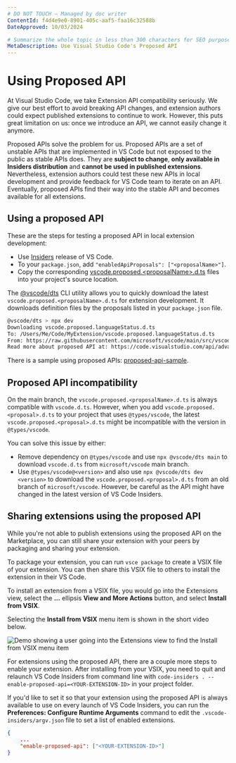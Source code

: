 ```yaml
---
# DO NOT TOUCH — Managed by doc writer
ContentId: f4d4e9e0-8901-405c-aaf5-faa16c32588b
DateApproved: 10/03/2024

# Summarize the whole topic in less than 300 characters for SEO purpose
MetaDescription: Use Visual Studio Code's Proposed API
---
```


# Using Proposed API

At Visual Studio Code, we take Extension API compatibility seriously. We give
our best effort to avoid breaking API changes, and extension authors could
expect published extensions to continue to work. However, this puts great
limitation on us: once we introduce an API, we cannot easily change it anymore.

Proposed APIs solve the problem for us. Proposed APIs are a set of unstable APIs
that are implemented in VS Code but not exposed to the public as stable APIs
does. They are **subject to change**, **only available in Insiders
distribution** and **cannot be used in published extensions**. Nevertheless,
extension authors could test these new APIs in local development and provide
feedback for VS Code team to iterate on an API. Eventually, proposed APIs find
their way into the stable API and becomes available for all extensions.

## Using a proposed API

These are the steps for testing a proposed API in local extension development:

-   Use [Insiders](/insiders) release of VS Code.
-   To your `package.json`, add `"enabledApiProposals": ["<proposalName>"]`.
-   Copy the corresponding
    [vscode.proposed.\<proposalName\>.d.ts](https://github.com/microsoft/vscode/blob/main/src/vscode-dts)
    files into your project's source location.

The [@vscode/dts](https://github.com/microsoft/vscode-dts) CLI utility allows
you to quickly download the latest `vscode.proposed.<proposalName>.d.ts` for
extension development. It downloads definition files by the proposals listed in
your `package.json` file.

```bash
@vscode/dts > npx dev
Downloading vscode.proposed.languageStatus.d.ts
To: /Users/Me/Code/MyExtension/vscode.proposed.languageStatus.d.ts
From: https://raw.githubusercontent.com/microsoft/vscode/main/src/vscode-dts/vscode.proposed.languageStatus.d.ts
Read more about proposed API at: https://code.visualstudio.com/api/advanced-topics/using-proposed-api
```

There is a sample using proposed APIs:
[proposed-api-sample](https://github.com/microsoft/vscode-extension-samples/tree/main/proposed-api-sample).

## Proposed API incompatibility

On the main branch, the `vscode.proposed.<proposalName>.d.ts` is always
compatible with `vscode.d.ts`. However, when you add
`vscode.proposed.<proposal>.d.ts` to your project that uses `@types/vscode`, the
latest `vscode.proposed.<proposal>.d.ts` might be incompatible with the version
in `@types/vscode`.

You can solve this issue by either:

-   Remove dependency on `@types/vscode` and use `npx @vscode/dts main` to
    download `vscode.d.ts` from `microsoft/vscode` main branch.
-   Use `@types/vscode@<version>` and also use `npx @vscode/dts dev <version>`
    to download the `vscode.proposed.<proposal>.d.ts` from an old branch of
    `microsoft/vscode`. However, be careful as the API might have changed in the
    latest version of VS Code Insiders.

## Sharing extensions using the proposed API

While you're not able to publish extensions using the proposed API on the
Marketplace, you can still share your extension with your peers by packaging and
sharing your extension.

To package your extension, you can run `vsce package` to create a VSIX file of
your extension. You can then share this VSIX file to others to install the
extension in their VS Code.

To install an extension from a VSIX file, you would go into the Extensions view,
select the **...** ellipsis **View and More Actions** button, and select
**Install from VSIX**.

Selecting the **Install from VSIX** menu item is shown in the short video below.

![Demo showing a user going into the Extensions view to find the Install from VSIX menu item](images/proposed-api/install-from-vsix.gif)

For extensions using the proposed API, there are a couple more steps to enable
your extension. After installing from your VSIX, you need to quit and relaunch
VS Code Insiders from command line with
`code-insiders . --enable-proposed-api=<YOUR-EXTENSION-ID>` in your project
folder.

If you'd like to set it so that your extension using the proposed API is always
available to use on every launch of VS Code Insiders, you can run the
**Preferences: Configure Runtime Arguments** command to edit the
`.vscode-insiders/argv.json` file to set a list of enabled extensions.

```json
{
    ...
    "enable-proposed-api": ["<YOUR-EXTENSION-ID>"]
}
```
